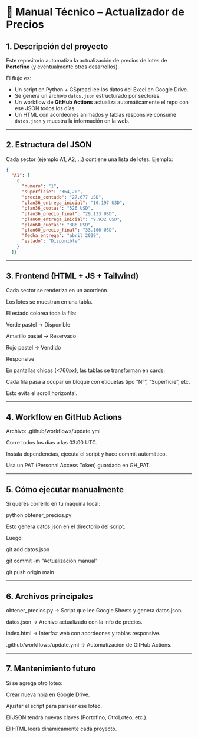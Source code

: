 # 📘 Manual Técnico – Actualizador de Precios

## 1. Descripción del proyecto

Este repositorio automatiza la actualización de precios de lotes de **Portofino** (y eventualmente otros desarrollos).

El flujo es:
* Un script en Python + GSpread lee los datos del Excel en Google Drive.
* Se genera un archivo `datos.json` estructurado por sectores.
* Un workflow de **GitHub Actions** actualiza automáticamente el repo con ese JSON todos los días.
* Un HTML con acordeones animados y tablas responsive consume `datos.json` y muestra la información en la web.

---

## 2. Estructura del JSON

Cada sector (ejemplo A1, A2, …) contiene una lista de lotes.
Ejemplo:

```json
{
  "A1": [
    {
      "numero": "1",
      "superficie": "364,20",
      "precio_contado": "27.677 USD",
      "plan36_entrega_inicial": "10.197 USD",
      "plan36_cuotas": "526 USD",
      "plan36_precio_final": "29.133 USD",
      "plan60_entrega_inicial": "9.932 USD",
      "plan60_cuotas": "386 USD",
      "plan60_precio_final": "33.106 USD",
      "fecha_entrega": "abril 2029",
      "estado": "Disponible"
    }
  ]}
```

---

## 3. Frontend (HTML + JS + Tailwind)

Cada sector se renderiza en un acordeón.

Los lotes se muestran en una tabla.

El estado colorea toda la fila:

Verde pastel → Disponible

Amarillo pastel → Reservado

Rojo pastel → Vendido

Responsive

En pantallas chicas (<760px), las tablas se transforman en cards:

Cada fila pasa a ocupar un bloque con etiquetas tipo “N°”, “Superficie”, etc.

Esto evita el scroll horizontal.

---

## 4. Workflow en GitHub Actions

Archivo: .github/workflows/update.yml

Corre todos los días a las 03:00 UTC.

Instala dependencias, ejecuta el script y hace commit automático.

Usa un PAT (Personal Access Token) guardado en GH_PAT.

---

## 5. Cómo ejecutar manualmente

Si querés correrlo en tu máquina local:

python obtener_precios.py

Esto genera datos.json en el directorio del script.

Luego:

git add datos.json

git commit -m "Actualización manual"

git push origin main

---

## 6. Archivos principales

obtener_precios.py → Script que lee Google Sheets y genera datos.json.

datos.json → Archivo actualizado con la info de precios.

index.html → Interfaz web con acordeones y tablas responsive.

.github/workflows/update.yml → Automatización de GitHub Actions.

---

## 7. Mantenimiento futuro

Si se agrega otro loteo:

Crear nueva hoja en Google Drive.

Ajustar el script para parsear ese loteo.

El JSON tendrá nuevas claves (Portofino, OtroLoteo, etc.).

El HTML leerá dinámicamente cada proyecto.
